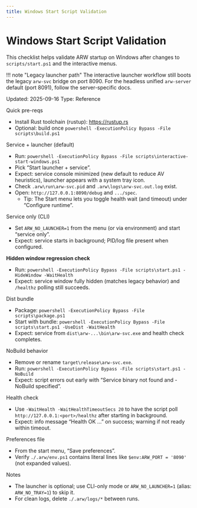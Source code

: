 ```yaml
---
title: Windows Start Script Validation
---
```


# Windows Start Script Validation

This checklist helps validate ARW startup on Windows after changes to `scripts/start.ps1` and the interactive menus.

!!! note "Legacy launcher path"
    The interactive launcher workflow still boots the legacy `arw-svc` bridge on port 8090. For the headless unified `arw-server`
    default (port 8091), follow the server-specific docs.

Updated: 2025-09-16
Type: Reference

Quick pre-reqs
- Install Rust toolchain (rustup): https://rustup.rs
- Optional: build once `powershell -ExecutionPolicy Bypass -File scripts\build.ps1`

Service + launcher (default)
- Run: `powershell -ExecutionPolicy Bypass -File scripts\interactive-start-windows.ps1`
- Pick “Start launcher + service”.
- Expect: service console minimized (new default to reduce AV heuristics), launcher appears with a system tray icon.
- Check `.arw\run\arw-svc.pid` and `.arw\logs\arw-svc.out.log` exist.
- Open: `http://127.0.0.1:8090/debug` and `.../spec`.
  - Tip: The Start menu lets you toggle health wait (and timeout) under “Configure runtime”.

Service only (CLI)
- Set `ARW_NO_LAUNCHER=1` from the menu (or via environment) and start “service only”.
- Expect: service starts in background; PID/log file present when configured.

**Hidden window regression check**
- Run: `powershell -ExecutionPolicy Bypass -File scripts\start.ps1 -HideWindow -WaitHealth`
- Expect: service window fully hidden (matches legacy behavior) and `/healthz` polling still succeeds.

Dist bundle
- Package: `powershell -ExecutionPolicy Bypass -File scripts\package.ps1`
- Start with bundle: `powershell -ExecutionPolicy Bypass -File scripts\start.ps1 -UseDist -WaitHealth`
- Expect: service from `dist\arw-...\bin\arw-svc.exe` and health check completes.

NoBuild behavior
- Remove or rename `target\release\arw-svc.exe`.
- Run: `powershell -ExecutionPolicy Bypass -File scripts\start.ps1 -NoBuild`
- Expect: script errors out early with “Service binary not found and -NoBuild specified”.

Health check
- Use `-WaitHealth -WaitHealthTimeoutSecs 20` to have the script poll `http://127.0.0.1:<port>/healthz` after starting in background.
- Expect: info message “Health OK …” on success; warning if not ready within timeout.

Preferences file
- From the start menu, “Save preferences”.
- Verify `./.arw/env.ps1` contains literal lines like `$env:ARW_PORT = '8090'` (not expanded values).

Notes
- The launcher is optional; use CLI-only mode or `ARW_NO_LAUNCHER=1` (alias: `ARW_NO_TRAY=1`) to skip it.
- For clean logs, delete `./.arw/logs/*` between runs.
